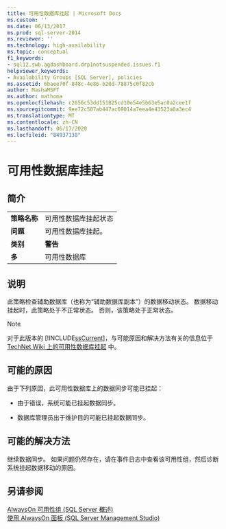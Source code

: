 ```yaml
---
title: 可用性数据库挂起 | Microsoft Docs
ms.custom: ''
ms.date: 06/13/2017
ms.prod: sql-server-2014
ms.reviewer: ''
ms.technology: high-availability
ms.topic: conceptual
f1_keywords:
- sql12.swb.agdashboard.drp1notsuspended.issues.f1
helpviewer_keywords:
- Availability Groups [SQL Server], policies
ms.assetid: 6baee70f-848c-4e86-b20d-78875c0f82cb
author: MashaMSFT
ms.author: mathoma
ms.openlocfilehash: c2656c53dd151825cd10e54e5b63e5ac0a2cee1f
ms.sourcegitcommit: 9ee72c507ab447ac69014a7eea4e43523a0a3ec4
ms.translationtype: MT
ms.contentlocale: zh-CN
ms.lasthandoff: 06/17/2020
ms.locfileid: "84937138"
---
```

# <a name="availability-database-is-suspended"></a>可用性数据库挂起
    
## <a name="introduction"></a>简介  
  
|||  
|-|-|  
|**策略名称**|可用性数据库挂起状态|  
|**问题**|可用性数据库挂起。|  
|**类别**|**警告**|  
|**多**|可用性数据库|  
  
## <a name="description"></a>说明  
 此策略检查辅助数据库（也称为“辅助数据库副本”）的数据移动状态。 数据移动挂起时，此策略处于不正常状态。 否则，该策略处于正常状态。  
  
> [!NOTE]  
>  对于此版本的 [!INCLUDE[ssCurrent](../../../includes/sscurrent-md.md)]，与可能原因和解决方法有关的信息位于 [TechNet Wiki 上的可用性数据库挂起](https://go.microsoft.com/fwlink/p/?LinkId=220860) 中。  
  
## <a name="possible-causes"></a>可能的原因  
 由于下列原因，此可用性数据库上的数据同步可能已挂起：  
  
-   由于错误，系统可能已挂起数据同步。  
  
-   数据库管理员出于维护目的可能已挂起数据同步。  
  
## <a name="possible-solution"></a>可能的解决方法  
 继续数据同步。 如果问题仍然存在，请在事件日志中查看该可用性组，然后诊断系统挂起数据移动的原因。  
  
## <a name="see-also"></a>另请参阅  
 [AlwaysOn 可用性组 &#40;SQL Server 概述&#41;](overview-of-always-on-availability-groups-sql-server.md)   
 [使用 AlwaysOn 面板 (SQL Server Management Studio)](use-the-always-on-dashboard-sql-server-management-studio.md)  
  
  
